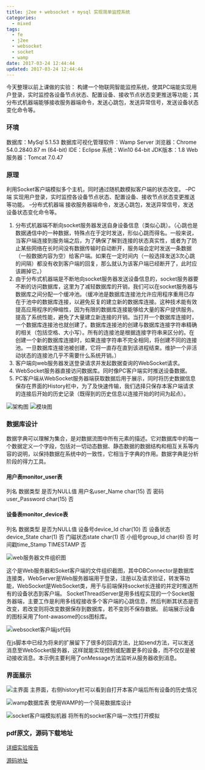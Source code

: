 ```yaml
---
title: j2ee + websocket + mysql 实现简单监控系统
categories:
  - mixed
tags:
  - fe
  - j2ee
  - websocket
  - socket
  - wamp
date: 2017-03-24 12:44:44
updated: 2017-03-24 12:44:44
---
```


今天整理以前上课做的实验：
构建一个物联网智能监控系统，使其PC端能实现用户登录，实时监控各设备节点状态、配置设备、接收节点状态变更推送等功能；其分布式机器端能够接收服务器端命令，发送心跳包，发送异常信号，发送设备状态变化命令等。

### 环境
数据库：MySql 5.1.53
数据库可视化管理软件：Wamp Server
浏览器：Chrome 54.0.2840.87 m (64-bit)
IDE：Eclipse
系统：Win10 64-bit
JDK版本：1.8
Web服务器：Tomcat 7.0.47

### 原理
利用Socket客户端模拟多个主机，同时通过随机数模拟客户端的状态改变。
–PC端
实现用户登录，实时监控各设备节点状态、配置设备、接收节点状态变更推送等功能。
–分布式机器端
接收服务器端命令，发送心跳包，发送异常信号，发送设备状态变化命令等。

1. 分布式机器端不断向socket服务器发送自身设备信息（类似心跳）。（心跳也是数据通信中的一种数据，特殊点在于定时发送，形似心跳而得名。一般来说，当客户端连接到服务端之后，为了确保了解到连接的状态真实性，或者为了防止某些网络在长时间没有数据传输时自动断开，服务端会定时发送一条数据（一般数据内容为空）给客户端。如果在一定时间内（一般选择发送3次心跳的间隔）都没有收到客户端的回复，那么就认为该客户端已经断开了，此时应该踢掉它。）
2. 由于分布式机器端是不断地向socket服务器发送设备信息的，socket服务器要不断的访问数据库，这里为了减轻数据库的开销，我们可以在socket服务器与数据库之间分配一个缓冲池。（缓冲池是数据库连接池允许应用程序重用已存在于池中的数据库连接，以避免反复的建立新的数据库连接。这种技术能有效提高应用程序的伸缩性，因为有限的数据库连接能够给大量的客户提供服务。提高了系统性能，避免了大量建立新连接的开销。当打开一个数据库连接时，一个数据库连接池也就创建了。数据库连接池的创建与数据库连接字符串精确的相关（包括空格、大小写）。所有的连接池是根据连接字符串来区分的。在创建一个新的数据库连接时，如果连接字符串不完全相同，将创建不同的连接池。一旦数据库连接池被创建，它将一直存在直到该进程结束。维护一个非活动状态的连接池几乎不需要什么系统开销。）
3. 客户端向web服务器发送登录请求并发起数据查询的WebSocket请求。
4. WebSocket服务器直接访问数据库。同时像PC客户端实时推送设备数据。
5. PC客户端从WebSocket服务器端获取数据后用于展示，同时将历史数据信息保存在界面的History栏中，为了及快速传输，我们选择只保存本客户端请求的连接后开始的历史记录（既得到的历史信息以连接开始的时间为起点）。

![架构图](1.png)
![模块图](2.png)


### 数据库设计
数据字典可以理解为集合，是对数据流图中所有元素的描述。它对数据库中的每一个数据定义一个字段，包括对一切动态数据、静态数据的数据结构和相互关系等内容的说明，以保持数据在系统中的一致性，它相当于字典的作用。数据字典是分析阶段的得力工具。

#### 用户表monitor_user表
列名	数据类型	是否为NULL值
用户名user_Name	char(15)	否
密码user_Password	char(15)	否

#### 设备表monitor_device表
列名	数据类型	是否为NULL值
设备号device_Id	char(10)	否
设备状态device_State	char(1)	否
门磁状态state	char(1)	否
小组号group_Id	char(6)	否
时间戳time_Stamp	TIMESTAMP	否

![web服务器文件组织图](3.png)

这个是Web服务器和Soket客户端的文件组织截图，其中DBConnector是数据库连接类，WebServer是Web服务器端用于登录，注册以及请求验证，转发等功能，WebSocket是WebSocket类，用于与前端保持socket长连接的并定时推送所有的设备状态到客户端。 
SocketThreadServer是用多线程实现的一个Socket服务器端，主要工作是利用多线程接收多个客户端的心跳信息，然后判断其状态是否改变，若改变则将改变数据保存到数据库，若不变则不保存数据。
前端展示设备的图标采用了font-awasome的css图标库。

![websocket客户端js代码](4.png)

在js脚本中已经为将来的扩展留下了很多的回调方法，比如send方法，可以发送消息至WebSocket服务器，这样就能实现控制或配置更多的设备，而不仅仅是被动接收消息。本示例主要利用了onMessage方法监听从服务器收到消息。

### 界面展示

<!--![登录界面](5.png)-->
![主界面](6.png)
主界面，右侧history栏可以看到自打开本客户端后所有设备的历史情况

![wamp数据库表](7.png)
使用WAMP的一个简易数据库设计

![socket客户端模拟机器](8.png)
将所有的socket客户端一次性打开模拟


### pdf原文，源码下载地址
[详细实验报告](report.pdf)

[源码地址](https://github.com/xmoyKing/SMART-code)
